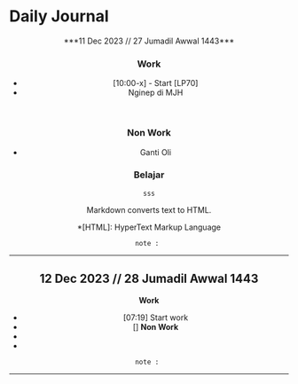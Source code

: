 # Daily Journal

 <center> ***11 Dec 2023 // 27 Jumadil Awwal 1443*** <center>
 
### Work
- [10:00-x] - Start [LP70] 
- Nginep di MJH
<br>

### Non Work
- Ganti Oli


### Belajar
`sss`

Markdown converts text to HTML.

*[HTML]: HyperText Markup Language

``` 
note : 

```
---
 ## 12 Dec 2023 // 28 Jumadil Awwal 1443
 
**Work**
- [07:19] Start work
- []
**Non Work**
- 
- 
``` 
note : 

```
---

<!--stackedit_data:
eyJoaXN0b3J5IjpbMTMyNTM0NDY5OSwtMTUzODA4NjE0MSwtND
I2MzE4NzExLDEzNTQ3NjAzMTksLTc0MzE5OTEyMywxMzE0MTQx
ODA1LC0xMjIzMDQ4OTg1LDE1MzE1NjM1ODUsMzAzMjQ4ODM5LC
0xMzY0NjgzOTM5XX0=
-->
